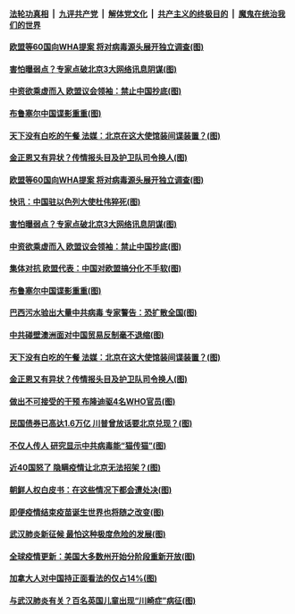 

####  [法轮功真相](../../../../basic/blob/master/README.md?t=05180202) &nbsp;|&nbsp; [九评共产党](../../../../9ping.md/blob/master/README.md?t=05180202) &nbsp;|&nbsp; [解体党文化](../../../../jtdwh.md/blob/master/README.md?t=05180202)  &nbsp;|&nbsp; [共产主义的终极目的](../../../../gczydzjmd.md/blob/master/README.md?t=05180202) &nbsp;|&nbsp; [魔鬼在统治我们的世界](../../../../mgztzwmdsj.md/blob/master/README.md?t=05180202) 

#### [欧盟等60国向WHA提案 将对病毒源头展开独立调查(图)](../pages/p9/933523.md?t=05180202) 

#### [害怕曝弱点？专家点破北京3大网络讯息阴谋(图)](../pages/p9/933452.md?t=05180202) 

#### [中资欲乘虚而入 欧盟议会领袖：禁止中国抄底(图)](../pages/p9/933504.md?t=05180202) 

#### [布鲁塞尔中国谍影重重(图)](../pages/p9/933472.md?t=05180202) 

#### [天下没有白吃的午餐 法媒：北京在这大使馆装间谍装置？(图)](../pages/p9/933438.md?t=05180202) 

#### [金正恩又有异状？传情报头目及护卫队司令换人(图)](../pages/p9/933374.md?t=05180202) 

#### [欧盟等60国向WHA提案 将对病毒源头展开独立调查(图)](../pages/p9/933523.md?t=05180202) 

#### [快讯：中国驻以色列大使杜伟猝死(图)](../pages/p9/933548.md?t=05180202) 

#### [害怕曝弱点？专家点破北京3大网络讯息阴谋(图)](../pages/p9/933452.md?t=05180202) 

#### [中资欲乘虚而入 欧盟议会领袖：禁止中国抄底(图)](../pages/p9/933504.md?t=05180202) 

#### [集体对抗 欧盟代表：中国对欧盟搞分化不手软(图)](../pages/p9/933460.md?t=05180202) 

#### [布鲁塞尔中国谍影重重(图)](../pages/p9/933472.md?t=05180202) 

#### [巴西污水验出大量中共病毒 专家警告：恐扩散全国(图)](../pages/p9/933446.md?t=05180202) 

#### [中共碰壁澳洲面对中国贸易反制毫不退缩(图)](../pages/p9/933454.md?t=05180202) 

#### [天下没有白吃的午餐 法媒：北京在这大使馆装间谍装置？(图)](../pages/p9/933438.md?t=05180202) 

#### [金正恩又有异状？传情报头目及护卫队司令换人(图)](../pages/p9/933374.md?t=05180202) 

#### [做出不可接受的干预 布隆迪驱4名WHO官员(图)](../pages/p9/933365.md?t=05180202) 

#### [民国债券已高达1.6万亿 川普曾放话要北京兑现？(图)](../pages/p9/933409.md?t=05180202) 

#### [不仅人传人 研究显示中共病毒能“猫传猫”(图)](../pages/p9/933156.md?t=05180202) 

#### [近40国怒了 隐瞒疫情让北京无法招架？(图)](../pages/p9/933334.md?t=05180202) 

#### [朝鲜人权白皮书：在这些情况下都会遭处决(图)](../pages/p9/933253.md?t=05180202) 

#### [即便疫情结束疫苗诞生世界也将随之改变(图)](../pages/p9/933300.md?t=05180202) 

#### [武汉肺炎新征候 最怕这种极度危险的发展(图)](../pages/p9/933247.md?t=05180202) 

#### [全球疫情更新：美国大多数州开始分阶段重新开放(图)](../pages/p9/933278.md?t=05180202) 

#### [加拿大人对中国持正面看法的仅占14%(图)](../pages/p9/933261.md?t=05180202) 

#### [与武汉肺炎有关？百名英国儿童出现“川崎症”病征(图)](../pages/p9/933201.md?t=05180202) 

